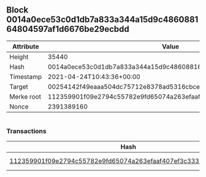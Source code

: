 ## Block 0014a0ece53c0d1db7a833a344a15d9c486088164804597af1d6676be29ecbdd

Attribute | Value
--- | ---
Height | 35440
Hash | 0014a0ece53c0d1db7a833a344a15d9c486088164804597af1d6676be29ecbdd
Timestamp | 2021-04-24T10:43:36+00:00
Target | 00254142f49eaaa504dc75712e8378ad5316cbcead634704b3734b6271167cc4
Merke root | 112359901f09e2794c55782e9fd65074a263efaaf407ef3c3331e7a9551baf5b
Nonce | 2391389160

```

```

### Transactions

Hash | Amount
--- | ---
[112359901f09e2794c55782e9fd65074a263efaaf407ef3c3331e7a9551baf5b](112359901f09e2794c55782e9fd65074a263efaaf407ef3c3331e7a9551baf5b.md) | 10.00000000 SKEPTI 
